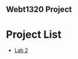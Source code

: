 ## Webt1320 Project

<h1>Project List</h1>
<ul>
  <li><a href="lecture2/Index.html" target="_blank">Lab 2</a></li>
  </ul>



